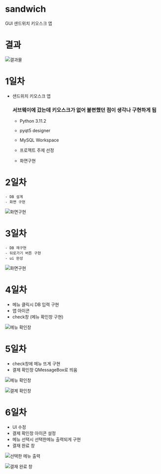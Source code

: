 # sandwich
GUI 샌드위치 키오스크 앱

# 결과
![결과물](https://raw.githubusercontent.com/annual-salary-investigation/sandwich/main/Git_Image/sandwich.gif)



# 1일차 
- 샌드위치 키오스크 앱
    ### 서브웨이에 갔는데 키오스크가 없어 불편했던 점이 생각나 구현하게 됨
    - Python 3.11.2
    - pyqt5 designer
    - MySQL Workspace

    - 프로젝트 주제 선정
    - 화면구현


# 2일차
    - DB 설계
    - 화면 구현
    
![화면구현](https://raw.githubusercontent.com/annual-salary-investigation/sandwich/main/Git_Image/UI_menu.png)


# 3일차
    - DB 재구현
    - 뒤로가기 버튼 구현
    - ui 완성

![화면구현](https://raw.githubusercontent.com/annual-salary-investigation/sandwich/main/Git_Image/UI_set.png)


# 4일차
- 메뉴 클릭시 DB 입력 구현
- 앱 아이콘
- check창 (메뉴 확인창 구현)

![메뉴 확인창](https://raw.githubusercontent.com/annual-salary-investigation/sandwich/main/Git_Image/UI_check.png)


# 5일차 
- check창에 메뉴 뜨게 구현
- 결제 확인창 QMessageBox로 띄움

![메뉴 확인창](https://raw.githubusercontent.com/annual-salary-investigation/sandwich/main/Git_Image/UI_check_menu.png)

![결제 확인창](https://raw.githubusercontent.com/annual-salary-investigation/sandwich/main/Git_Image/UI_paymentt.png)


# 6일차 
- UI 수정
- 결제 확인창 아이콘 설정
- 메뉴 선택시 선택한메뉴 출력되게 구현
- 결재 완료 창

![선택한 메뉴 출력](https://raw.githubusercontent.com/annual-salary-investigation/sandwich/main/Git_Image/UI_menubar.png)

![결재 완료 창](https://raw.githubusercontent.com/annual-salary-investigation/sandwich/main/Git_Image/UI_done.png)


    

    
    
